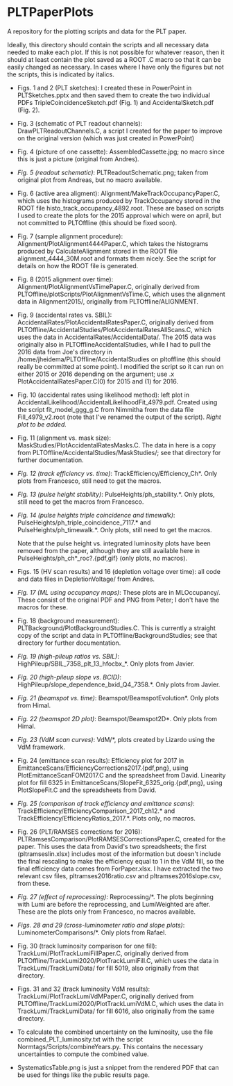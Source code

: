 # PLTPaperPlots
A repository for the plotting scripts and data for the PLT paper.

Ideally, this directory should contain the scripts and all necessary data needed to make each plot. If this is not possible for whatever reason, then it should at least contain the plot saved as a ROOT .C macro so that it can be easily changed as necessary. In cases where I have only the figures but not the scripts, this is indicated by italics.

* Figs. 1 and 2 (PLT sketches): I created these in PowerPoint in PLTSketches.pptx and then saved them to create the two individual PDFs TripleCoincidenceSketch.pdf (Fig. 1) and AccidentalSketch.pdf (Fig. 2).

* Fig. 3 (schematic of PLT readout channels): DrawPLTReadoutChannels.C, a script I created for the paper to improve on the original version (which was just created in PowerPoint)

* Fig. 4 (picture of one cassette): AssembledCassette.jpg; no macro since this is just a picture (original from Andres). 

* *Fig. 5 (readout schematic)*: PLTReadoutSchematic.png; taken from original plot from Andreas, but no macro available.

* Fig. 6 (active area aligment): Alignment/MakeTrackOccupancyPaper.C, which uses the histograms produced by TrackOccupancy stored in the ROOT file histo_track_occupancy_4892.root. These are based on scripts I used to create the plots for the 2015 approval which were on april, but not committed to PLTOffline (this should be fixed soon).

* Fig. 7 (sample alignment procedure): Alignment/PlotAlignment4444Paper.C, which takes the histograms produced by CalculateAlignment stored in the ROOT file alignment_4444_30M.root and formats them nicely. See the script for details on how the ROOT file is generated.

* Fig. 8 (2015 alignment over time): Alignment/PlotAlignmentVsTimePaper.C, originally derived from PLTOffline/plotScripts/PlotAlignmentVsTime.C, which uses the alignment data in Alignment2015/, originally from PLTOffline/ALIGNMENT.

* Fig. 9 (accidental rates vs. SBIL): AccidentalRates/PlotAccidentalRatesPaper.C, originally derived from PLTOffline/AccidentalStudies/PlotAccidentalRatesAllScans.C, which uses the data in AccidentalRates/AccidentalData/. The 2015 data was originally also in PLTOfflineAccidentalStudies, while I had to pull the 2016 data from Joe's directory in /home/jheidema/PLTOffline/AccidentalStudies on pltoffline (this should really be committed at some point). I modified the script so it can run on either 2015 or 2016 depending on the argument; use .x PlotAccidentalRatesPaper.C(0) for 2015 and (1) for 2016.

* Fig. 10 (accidental rates using likelihood method): left plot in AccidentalLikelihood/AccidentalLikelihoodFit_4979.pdf. Created using the script fit_model_ggg_g.C from Nimmitha from the data file Fill_4979_v2.root (note that I've renamed the output of the script). *Right plot to be added.*

* Fig. 11 (alignment vs. mask size): MaskStudies/PlotAccidentalRatesMasks.C. The data in here is a copy from PLTOffline/AccidentalStudies/MaskStudies/; see that directory for further documentation.

* *Fig. 12 (track efficiency vs. time)*: TrackEfficiency/Efficiency_Ch*. Only plots from Francesco, still need to get the macros.

* *Fig. 13 (pulse height stability)*: PulseHeights/ph_stability.*. Only plots, still need to get the macros from Francesco.

* *Fig. 14 (pulse heights triple coincidence and timewalk)*: PulseHeights/ph_triple_coincidence_7117.* and PulseHeights/ph_timewalk.*. Only plots, still need to get the macros.

   Note that the pulse height vs. integrated luminosity plots have been removed from the paper, although they are still available here in PulseHeights/ph_ch*_roc?.{pdf,gif} (only plots, no macros).

* Figs. 15 (HV scan results) and 16 (depletion voltage over time): all code and data files in DepletionVoltage/ from Andres.

* *Fig. 17 (ML using occupancy maps)*: These plots are in MLOccupancy/. These consist of the original PDF and PNG from Peter; I don't have the macros for these.

* Fig. 18 (background measurement): PLTBackground/PlotBackgroundStudies.C. This is currently a straight copy of the script and data in PLTOffline/BackgroundStudies; see that directory for further documentation.

* *Fig. 19 (high-pileup ratios vs. SBIL)*: HighPileup/SBIL_7358_plt_13_hfocbx_*. Only plots from Javier.

* *Fig. 20 (high-pileup slope vs. BCID)*: HighPileup/slope_dependence_bxid_Q4_7358.*. Only plots from Javier.

* *Fig. 21 (beamspot vs. time)*: Beamspot/BeamspotEvolution*. Only plots from Himal.

* *Fig. 22 (beamspot 2D plot)*: Beamspot/Beamspot2D*. Only plots from Himal.

* *Fig. 23 (VdM scan curves)*: VdM/*, plots created by Lizardo using the VdM framework.

* Fig. 24 (emittance scan results): Efficiency plot for 2017 in EmittanceScans/EfficiencyCorrections2017.{pdf,png}, using PlotEmittanceScanFOM2017.C and the spreadsheet from David. Linearity plot for fill 6325 in EmittanceScans/SlopeFit_6325_orig.{pdf,png}, using PlotSlopeFit.C and the spreadsheets from David.

* *Fig. 25 (comparison of track efficiency and emittance scans)*: TrackEfficiency/EfficiencyComparison_2017_ch12.* and TrackEfficiency/EfficiencyRatios_2017.*. Plots only, no macros.

* Fig. 26 (PLT/RAMSES corrections for 2016): PLTRamsesComparison/PlotRAMSESCorrectionsPaper.C, created for the paper. This uses the data from David's two spreadsheets; the first (pltramseslin.xlsx) includes most of the information but doesn't include the final rescaling to make the efficiency equal to 1 in the VdM fill, so the final efficiency data comes from ForPaper.xlsx. I have extracted the two relevant csv files, pltramses2016ratio.csv and pltramses2016slope.csv, from these.

* *Fig. 27 (effect of reprocessing)*: Reprocessing/*. The plots beginning with Lumi are before the reprocessing, and LumiWeighted are after. These are the plots only from Francesco, no macros available.

* *Figs. 28 and 29 (cross-luminometer ratio and slope plots)*: LuminometerComparisons/*. Only plots from Rafael.

* Fig. 30 (track luminosity comparison for one fill): TrackLumi/PlotTrackLumiFillPaper.C, originally derived from PLTOffline/TrackLumi2020/PlotTrackLumiFill.C, which uses the data in TrackLumi/TrackLumiData/ for fill 5019, also originally from that directory.

* Figs. 31 and 32 (track luminosity VdM results): TrackLumi/PlotTrackLumiVdMPaper.C, originally derived from PLTOffline/TrackLumi2020/PlotTrackLumiVdM.C, which uses the data in TrackLumi/TrackLumiData/ for fill 6016, also originally from the same directory.

* To calculate the combined uncertainty on the luminosity, use the file combined_PLT_luminosity.txt with the script Normtags/Scripts/combineYears.py. This contains the necessary uncertainties to compute the combined value.

* SystematicsTable.png is just a snippet from the rendered PDF that can be used for things like the public results page.